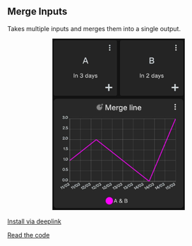 ## Merge Inputs

Takes multiple inputs and merges them into a single output.

<div style="text-align: center;">
    <img src="merge-inputs.jpg" alt="Merge Inputs" style="width: 300px; height: auto;">
</div>


[Install via deeplink](trackandgraph://lua_inject_url?url=https://www.github.com/SamAmco/track-and-graph/tree/master/lua/community/line-graphs/merge-inputs/script.lua)

[Read the code](./script.lua)
